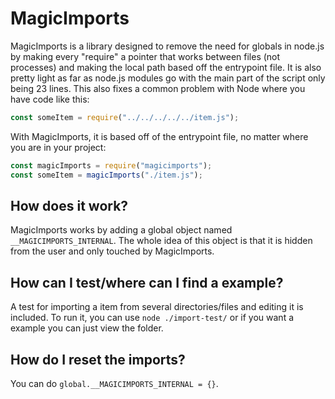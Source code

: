 # MagicImports
MagicImports is a library designed to remove the need for globals in node.js by making every "require" a pointer that works between files (not processes) and making the local path based off the entrypoint file. It is also pretty light as far as node.js modules go with the main part of the script only being 23 lines. This also fixes a common problem with Node where you have code like this:
```js
const someItem = require("../../../../../item.js");
```
With MagicImports, it is based off of the entrypoint file, no matter where you are in your project:
```js
const magicImports = require("magicimports");
const someItem = magicImports("./item.js");
```

## How does it work?
MagicImports works by adding a global object named `__MAGICIMPORTS_INTERNAL`. The whole idea of this object is that it is hidden from the user and only touched by MagicImports.

## How can I test/where can I find a example?
A test for importing a item from several directories/files and editing it is included. To run it, you can use `node ./import-test/` or if you want a example you can just view the folder.

## How do I reset the imports?
You can do `global.__MAGICIMPORTS_INTERNAL = {}`.
